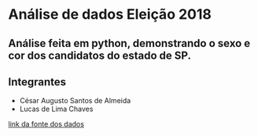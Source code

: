 # Análise de dados Eleição 2018

## Análise feita em python, demonstrando o sexo e cor dos candidatos do estado de SP.

## Integrantes
 - César Augusto Santos de Almeida
 - Lucas de Lima Chaves 

[link da fonte dos dados](https://www.tse.jus.br/eleicoes/estatisticas/repositorio-de-dados-eleitorais-1/repositorio-de-dados-eleitorais)
